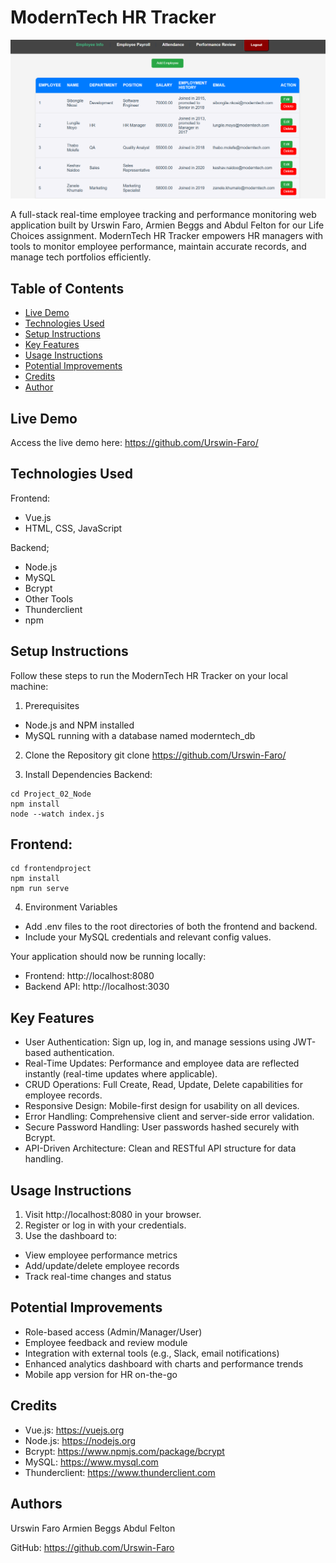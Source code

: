 # ModernTech HR Tracker
![home Page](https://github.com/Urswin-Faro/Module-2_HR-Management/blob/a04a4d71ddc263446b8d153e049fec10f2d74b86/Screenshot%202025-04-09%20122139.png)

A full-stack real-time employee tracking and performance monitoring web application built by Urswin Faro, Armien Beggs and Abdul Felton for our Life Choices assignment. ModernTech HR Tracker empowers HR managers with tools to monitor employee performance, maintain accurate records, and manage tech portfolios efficiently.

## Table of Contents
- [Live Demo](#live-demo)
- [Technologies Used](#technologies-used)
- [Setup Instructions](#setup-instructions)
- [Key Features](#key-features)
- [Usage Instructions](#usage-instructions)
- [Potential Improvements](#potential-improvements)
- [Credits](#credits)
- [Author](#authors)

## Live Demo
Access the live demo here: https://github.com/Urswin-Faro/

## Technologies Used
Frontend:
- Vue.js
- HTML, CSS, JavaScript

Backend;
- Node.js
- MySQL
- Bcrypt
- Other Tools
- Thunderclient
- npm

## Setup Instructions
Follow these steps to run the ModernTech HR Tracker on your local machine:

1. Prerequisites
- Node.js and NPM installed
- MySQL running with a database named moderntech_db
2. Clone the Repository
git clone https://github.com/Urswin-Faro/

3. Install Dependencies
Backend:
```
cd Project_02_Node
npm install
node --watch index.js
```
## Frontend:
```
cd frontendproject
npm install
npm run serve
```

4. Environment Variables
- Add .env files to the root directories of both the frontend and backend.
- Include your MySQL credentials and relevant config values.

Your application should now be running locally:
- Frontend: http://localhost:8080
- Backend API: http://localhost:3030

## Key Features
- User Authentication: Sign up, log in, and manage sessions using JWT-based authentication.
- Real-Time Updates: Performance and employee data are reflected instantly (real-time updates where applicable).
- CRUD Operations: Full Create, Read, Update, Delete capabilities for employee records.
- Responsive Design: Mobile-first design for usability on all devices.
- Error Handling: Comprehensive client and server-side error validation.
- Secure Password Handling: User passwords hashed securely with Bcrypt.
- API-Driven Architecture: Clean and RESTful API structure for data handling.

## Usage Instructions
1. Visit http://localhost:8080 in your browser.
2. Register or log in with your credentials.
3. Use the dashboard to:
- View employee performance metrics
- Add/update/delete employee records
- Track real-time changes and status

## Potential Improvements
- Role-based access (Admin/Manager/User)
- Employee feedback and review module
- Integration with external tools (e.g., Slack, email notifications)
- Enhanced analytics dashboard with charts and performance trends
- Mobile app version for HR on-the-go

## Credits
- Vue.js: https://vuejs.org
- Node.js: https://nodejs.org
- Bcrypt: https://www.npmjs.com/package/bcrypt
- MySQL: https://www.mysql.com
- Thunderclient: https://www.thunderclient.com


## Authors
Urswin Faro
Armien Beggs
Abdul Felton

GitHub: https://github.com/Urswin-Faro
